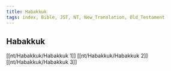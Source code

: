 ```yaml
---
title: Habakkuk
tags: index, Bible, JST, NT, New_Translation, Old_Testament
---
```


## Habakkuk

[[nt/Habakkuk/Habakkuk 1]]
[[nt/Habakkuk/Habakkuk 2]]
[[nt/Habakkuk/Habakkuk 3]]

